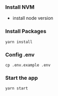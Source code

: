 ### Install NVM
- install node version

### Install Packages
```
yarn install 
```

### Config .env
```
cp .env.example .env
```

### Start the app
```
yarn start
```

